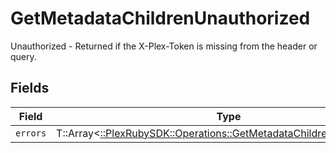 # GetMetadataChildrenUnauthorized

Unauthorized - Returned if the X-Plex-Token is missing from the header or query.


## Fields

| Field                                                                                                                                | Type                                                                                                                                 | Required                                                                                                                             | Description                                                                                                                          |
| ------------------------------------------------------------------------------------------------------------------------------------ | ------------------------------------------------------------------------------------------------------------------------------------ | ------------------------------------------------------------------------------------------------------------------------------------ | ------------------------------------------------------------------------------------------------------------------------------------ |
| `errors`                                                                                                                             | T::Array<[::PlexRubySDK::Operations::GetMetadataChildrenLibraryErrors](../../models/operations/getmetadatachildrenlibraryerrors.md)> | :heavy_minus_sign:                                                                                                                   | N/A                                                                                                                                  |